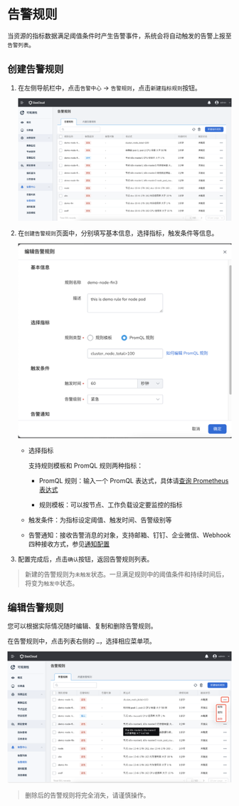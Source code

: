 # 告警规则

当资源的指标数据满足阈值条件时产生告警事件，系统会将自动触发的告警上报至`告警列表`。

## 创建告警规则

1. 在左侧导航栏中，点击`告警中心` -> `告警规则`，点击`新建指标规则`按钮。

    ![新建指标规则](../../images/rule01.png)

2. 在`创建告警规则`页面中，分别填写基本信息，选择指标，触发条件等信息。

    ![新建指标规则](../../images/rule02.png)

    - 选择指标
  
        支持规则模板和 PromQL 规则两种指标：
    
        - PromQL 规则：输入一个 PromQL 表达式，具体请[查询 Prometheus 表达式](https://prometheus.io/docs/prometheus/latest/querying/basics/)
      
        - 规则模板：可以按节点、工作负载设定要监控的指标

    - 触发条件：为指标设定阈值、触发时间、告警级别等

    - 告警通知：接收告警消息的对象，支持邮箱、钉钉、企业微信、Webhook 四种接收方式，参见[通知配置](message.md)

3. 配置完成后，点击`确认`按钮，返回告警规则列表。

> 新建的告警规则为`未触发`状态。一旦满足规则中的阈值条件和持续时间后，将变为`触发中`状态。

## 编辑告警规则

您可以根据实际情况随时编辑、复制和删除告警规则。

在告警规则中，点击列表右侧的 `…`，选择相应菜单项。

![新建指标规则](../../images/rule03.png)

> 删除后的告警规则将完全消失，请谨慎操作。
